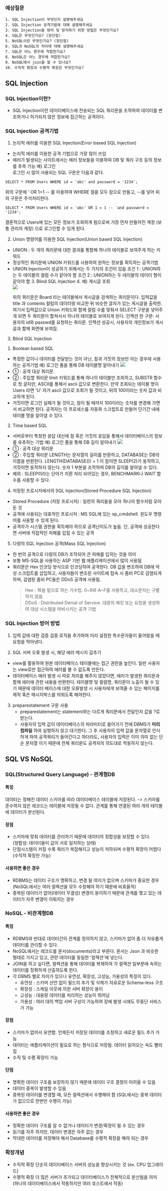 ### 예상질문

```
1. SQL Injection이 무엇인지 설명해주세요
2. SQL Injection 공격기법에 대해 설명해주세요
3. SQL Injection을 방어 및 방지하기 위한 방법은 무엇인가요?
4. SQL은 무엇인가요? (장단점)
5. NoSQL이란 무엇인가요? (장단점)
6. SQL과 NoSQL의 차이에 대해 설명해주세요
7. SQL은 어느 경우에 적합한가요?
8. NoSQL은 어느 경우에 적합한가요?
9. NoSQL에서 join을 할 수 있나요?
10. 수직적 확장과 수평적 확장은 무엇인가요?
```

## SQL Injection

### SQL Injection이란?

- SQL Injection이란 데이터베이스에 전송되는 SQL 쿼리문을 조작하여 데이터를 변조하거나 허가되지 않은 정보에 접근하는 공격이다.

### SQL Injection 공격기법

1. 논리적 에러를 이용한 SQL Injection(Error based SQL Injection)

- 논리적 에러를 이용한 공격 기법으로 가장 많이 쓰임
- 에러가 발생되는 사이트에서는 에러 정보들을 이용하여 DB 및 쿼리 구조 등의 정보를 추측 가능
  예) 로그인<br>
  로그인 시 많이 사용되는 SQL 구문은 다음과 같다.

```
SELECT * FROM Users WHERE id = 'abc' and password = '1234';
```

위의 구문에 ' OR 1=1 -- 를 이용하여 WHERE 절을 모두 참으로 만들고, --를 넣어 뒤의 구문은 주석처리한다.

```
SELECT * FROM Users WHERE id = 'abc' OR 1 = 1 -- `and password = '1234';
```

결론적으로 Users에 있는 모든 정보가 조회하게 됨으로써 가장 먼저 만들어진 계정 (보통 관리자 계정) 으로 로그인할 수 있게 된다. </p>

2. Union 명령어를 이용한 SQL Injection(Union based SQL Injection)

- UNION : 두 개의 쿼리문에 대한 결과를 통합해 하나의 테이블로 보여주게 하는 키워드
- 정상적인 쿼리문에 UNION 키워드를 사용하여 원하는 정보를 획득하는 공격기법
- UNION Injection이 성공하기 위해서는 두 가지의 조건이 있음
  조건 1 : UNION하는 두 테이블의 컬럼 수가 같아야 함
  조건 2 : UNION하는 두 테이블의 데이터 형이 같아야 함 3. Blind SQL Injection 4.
  예) 게시글 조회<br>
  <img src="https://user-images.githubusercontent.com/98465383/178262269-7d7f1d7a-6d9d-4d17-81a1-8c10af38f0dc.png">
  <p>위의 쿼리문은 Board 라는 테이블에서 게시글을 검색하는 쿼리문이다. 입력값을 title 과 contents 컬럼의 데이터랑 비교한 뒤 비슷한 글자가 있는 게시글을 출력한. 여기서 입력값으로 Union 키워드와 함께 컬럼 수를 맞춰서 SELECT 구문을 넣어주게 되면 두 쿼리문이 합쳐서서 하나의 테이블로 보여지게 된다.
  인젝션 한 구문: 사용자의 id와 passwd를 요청하는 쿼리문.
  인젝션 성공시, 사용자의 개인정보가 게시글과 함께 화면에 보여짐.</p>

3. Blind SQL Injection

1) Boolean based SQL

- 특정한 값이나 데이터를 전달받는 것이 아닌, 참과 거짓의 정보만 아는 경우에 사용하는 공격기법
  예) 로그인 폼을 통해 DB 테이블명 알아내기
  <img src="https://user-images.githubusercontent.com/98465383/178265326-b2665929-b297-4840-b8ac-031ff98eab6f.png">
- ① : 공격 대상 쿼리문.
- ② : 주입할 쿼리문
  limit 키워드를 통해 하나의 테이블만 조회하고, SUBSTR 함수로 첫 글자만, ASCII를 통해서 ascii 값으로 변환한다. 만약 조회되는 테이블 명이 Users 라면 'U' 자가 ascii 값으로 조회가 될 것이고, 뒤의 100이라는 숫자 값과 비교하게 된다.
- 거짓이면 로그인 실패가 될 것이고, 참이 될 때까지 100이라는 숫자를 변경해 가면서 비교하면 된다. 공격자는 이 프로세스를 자동화 스크립트로 만들어 단기간 내에 테이블 명을 알아낼 수 있다.

2. Time based SQL

- 서버로부터 특정한 응답 대신에 참 혹은 거짓의 응답을 통해서 데이터베이스의 정보를 유추하는 기법
  예) 로그인 폼을 통해 DB 길이 알아내기
  <img src="https://user-images.githubusercontent.com/98465383/178266878-419dc9fc-df89-4e4e-8cbb-636fe55d5e05.png">
- ① : 공격 대상 쿼리문
- ② : 주입할 쿼리문
  LENGTH는 문자열의 길이를 반환하고, DATABASE는 DB의 이름을 반환한다.
  LENGTH(DATABASE()) = 1 이 참이면 SLEEP(2)가 동작하고, 거짓이면 동작하지 않는다.
  숫자 1 부분을 조작하여 DB의 길이를 알아낼 수 있다.
- 예외 : SLEEP이라는 단어가 치환 처리 되어있는 경우, BENCHMARK나 WAIT 함수를 사용할 수 있다.

4. 저장된 프로시저에서의 SQL Injection(Stored Procedure SQL Injection)

- Stored Procedure (저장 프로시저) : 일련의 쿼리들을 모아 하나의 함수처럼 모아둔 것
- 공격에 사용되는 대표적인 프로시저 : MS SQL에 있는 xp_cmdshell. 윈도우 명령어를 사용할 수 있게 된다.
- 공격자가 시스템 권한을 획득해야 하므로 공격난이도가 높음. 단, 공격에 성공한다면 서버에 직접적인 피해를 입힐 수 있는 공격

5. 다량의 SQL Injection 공격(Mass SQL Injection)

- 한 번의 공격으로 다량의 DB가 조작되어 큰 피해를 입히는 것을 의미
- 보통 MS-SQL을 사용하는 ASP 기반 웹 애플리케이션에서 많이 사용됨
- 쿼리문은 Hex 인코딩 방식으로 인코딩하여 공격한다. DB 값을 변조하여 DB에 악성 스크립트를 삽입하고, 사용자들이 변조된 사이트에 접속 시 좀비 PC로 감염되게 하며, 감염된 좀비 PC들은 DDoS 공격에 사용됨.
  > Hex : 16을 밑으로 하는 기수법. 0~9와 A~F를 사용하고, 대소문자는 구별하지 않음 <br> DDoS : Distributed Denial of Service. 대량의 패킷 또는 요청을 생성하여 대상 시스템을 마비시키는 공격 기법

### SQL Injection 방어 방법

1. 입력 값에 대한 검증
   검증 로직을 추가하여 미리 설정한 특수문자들이 들어왔을 때 요청을 막아낸다.

2. SQL 서버 오류 발생 시, 해당 에러 메시지 감추기

- view를 활용하여 원본 데이터베이스 테이블에는 접근 권한을 높인다. 일반 사용자는 view로만 접근하여 에러를 볼 수 없도록 만든다.
- 데이터베이스 에러 발생 시 따로 처리를 해주지 않았다면, 에러가 발생한 쿼리문과 함께 에러에 관한 내용을 반환한다. 테이블명 및 컬럼명, 쿼리문이 노출이 될 수 있기 때문에 데이터 베이스에 대한 오류발생 시 사용자에게 보여줄 수 있는 페이지를 제작 혹은 메시지박스를 띄워도록 해야한다.

3. preparestatement 구문 사용
   - preparestatement는 statement와는 다르게 쿼리문에서 전달인자 값을 ?로 받는다.
   - 사용자의 입력 값이 데이터베이스의 파라미터로 들어가기 전에 DBMS가 <b>미리 컴파일</b> 하여 실행하지 않고 대기한다. 그 후 사용자의 입력 값을 문자열로 인식하게 하여 공격쿼리가 들어간다고 하더라도, 사용자의 입력은 이미 의미 없는 단순 문자열 이기 때문에 전체 쿼리문도 공격자의 의도대로 작동하지 않는다.

## SQL <b>VS</b> NoSQL

### SQL(Structured Query Language) - 관계형DB

#### 특징

<p>데이터는 정해진 데이터 스키마를 따라 데이터베이스 테이블에 저장된다.
-> 스키마를 준수하지 않은 레코드는 테이블에 저장될 수 없다.
관계를 통해 연결된 여러 개의 테이블에 데이터가 분산된다.</p>

#### 장점

- 스키마에 맞춰 데이터를 관리하기 때문에 데이터의 정합성을 보장할 수 있다.
  <br>(정합성: 데이터들이 값이 서로 일치하는 상태)
- 단점시스템이 커질 수록 쿼리가 복잡해지고 성능이 저하되며 수평적 확장이 어렵다(수직적 확장만 가능)

#### 사용하면 좋은 경우

- RDBMS는 데이터 구조가 명확하고, 변경 될 여지가 없으며 스키마가 중요한 경우
  <br>(NoSQL에서는 여러 컬렉션을 모두 수정해야 하기 때문에 비효율적)
- 중복된 데이터가 없어(데이터 무결성) 변경이 용이하기 때문에 관계를 맺고 있는 데이터가 자주 변경이 이뤄지는 경우

### NoSQL - 비관계형DB

#### 특징

- RDBMS와 반대로 데이터간의 관계를 정의하지 않고, 스키마가 없어 좀 더 자유롭게 데이터를 관리할 수 있다.
- NoSQL에서는 레코드를 문서(documents)라고 부른다. 문서는 Json 과 비슷한 형태로 가지고 있고, 관련 데이터를 동일한 '컬렉션'에 넣는다.
- JOIN을 하고 싶다면, 컬렉션을 통해 데이터를 복제하여 각 컬렉션 일부분에 속하는 데이터를 정확하게 산출하도록 한다.
- 각 DBMS 별로 차이가 있으나 유연성, 확장성, 고성능, 가용성의 특징이 있다.
  - 유연성 : 스키머 선언 없이 필드의 추가 및 삭제가 자유로운 Schema-less 구조
  - 확장성 : 스케일 아웃에 의한 서버 확장이 용이
  - 고성능 : 대용량 데이터를 처리하는 성능이 뛰어남
  - 가용성 : 여러 대의 백업 서버 구성이 가능하여 장애 발생 시에도 무중단 서비스가 가능

#### 장점

- 스키마가 없어서 유연함. 언제든지 저장된 데이터를 조정하고 새로운 필드 추가 가능
- 데이터는 애플리케이션이 필요로 하는 형식으로 저장됨. 데이터 읽어오는 속도 빨라짐
- 수직 및 수평 확장이 가능

#### 단점

- 명확한 데이터 구조를 보장하지 않기 때문에 데이터 구조 결정이 어려울 수 있음
- 데이터 중복이 발생할 수 있음
- 중복된 데이터를 변경할 때, 모든 컬렉션에서 수행해야 함 (SQL에서는 중복 데이터가 없으므로 한번만 수행이 가능)

#### 사용하면 좋은 경우

- 정확한 데이터 구조를 알 수 없거나 데이터가 변경/확장이 될 수 있는 경우
- 읽기를 자주 하지만, 데이터 변경은 자주 없는 경우
- 막대한 데이터를 저장해야 해서 Database를 수평적 확장을 해야 되는 경우

### 확장개념

- 수직적 확장
  단순히 데이터베이스 서버의 성능을 향상시키는 것 (ex. CPU 업그레이드)
- 수평적 확장
  더 많은 서버가 추가되고 데이터베이스가 전체적으로 분산됨을 의미 (하나의 데이터베이스에서 작동하지만 여러 호스트에서 작동)
